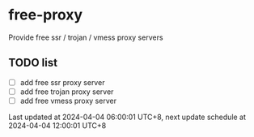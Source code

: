 
# free-proxy
Provide free ssr / trojan / vmess proxy servers


## TODO list
- [ ] add free ssr proxy server
- [ ] add free trojan proxy server
- [ ] add free vmess proxy server

Last updated at 2024-04-04 06:00:01 UTC+8, next update schedule at 2024-04-04 12:00:01 UTC+8

